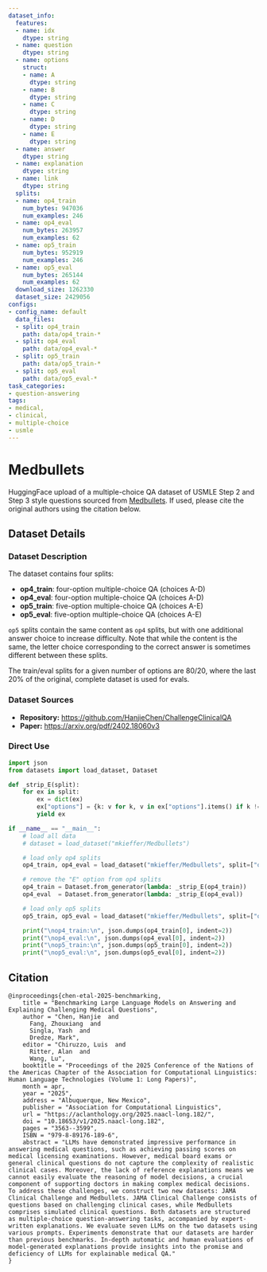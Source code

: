 ```yaml
---
dataset_info:
  features:
  - name: idx
    dtype: string
  - name: question
    dtype: string
  - name: options
    struct:
    - name: A
      dtype: string
    - name: B
      dtype: string
    - name: C
      dtype: string
    - name: D
      dtype: string
    - name: E
      dtype: string
  - name: answer
    dtype: string
  - name: explanation
    dtype: string
  - name: link
    dtype: string
  splits:
  - name: op4_train
    num_bytes: 947036
    num_examples: 246
  - name: op4_eval
    num_bytes: 263957
    num_examples: 62
  - name: op5_train
    num_bytes: 952919
    num_examples: 246
  - name: op5_eval
    num_bytes: 265144
    num_examples: 62
  download_size: 1262330
  dataset_size: 2429056
configs:
- config_name: default
  data_files:
  - split: op4_train
    path: data/op4_train-*
  - split: op4_eval
    path: data/op4_eval-*
  - split: op5_train
    path: data/op5_train-*
  - split: op5_eval
    path: data/op5_eval-*
task_categories:
- question-answering
tags:
- medical,
- clinical,
- multiple-choice
- usmle
---
```


# Medbullets

HuggingFace upload of a multiple-choice QA dataset of USMLE Step 2 and Step 3 style questions sourced from [Medbullets](https://step2.medbullets.com/). If used, please cite the original authors using the citation below.

## Dataset Details

### Dataset Description

The dataset contains four splits:
  - **op4_train**: four-option multiple-choice QA (choices A-D)
  - **op4_eval**: four-option multiple-choice QA (choices A-D)
  - **op5_train**: five-option multiple-choice QA (choices A-E)
  - **op5_eval**: five-option multiple-choice QA (choices A-E)

`op5` splits contain the same content as `op4` splits, but with one additional answer choice to increase difficulty. Note that while the content is the same, the letter choice corresponding to the correct answer is sometimes different between these splits.

The train/eval splits for a given number of options are 80/20, where the last 20% of the original, complete dataset is used for evals.

### Dataset Sources

- **Repository:** https://github.com/HanjieChen/ChallengeClinicalQA
- **Paper:** https://arxiv.org/pdf/2402.18060v3

### Direct Use

```python
import json
from datasets import load_dataset, Dataset

def _strip_E(split):
    for ex in split:
        ex = dict(ex)
        ex["options"] = {k: v for k, v in ex["options"].items() if k != "E"}
        yield ex

if __name__ == "__main__":
    # load all data
    # dataset = load_dataset("mkieffer/Medbullets")

    # load only op4 splits
    op4_train, op4_eval = load_dataset("mkieffer/Medbullets", split=["op4_train", "op4_eval"])

    # remove the "E" option from op4 splits
    op4_train = Dataset.from_generator(lambda: _strip_E(op4_train))
    op4_eval  = Dataset.from_generator(lambda: _strip_E(op4_eval))

    # load only op5 splits
    op5_train, op5_eval = load_dataset("mkieffer/Medbullets", split=["op5_train", "op5_eval"])

    print("\nop4_train:\n", json.dumps(op4_train[0], indent=2))
    print("\nop4_eval:\n", json.dumps(op4_eval[0], indent=2))
    print("\nop5_train:\n", json.dumps(op5_train[0], indent=2))
    print("\nop5_eval:\n", json.dumps(op5_eval[0], indent=2))
```



## Citation 

```
@inproceedings{chen-etal-2025-benchmarking,
    title = "Benchmarking Large Language Models on Answering and Explaining Challenging Medical Questions",
    author = "Chen, Hanjie  and
      Fang, Zhouxiang  and
      Singla, Yash  and
      Dredze, Mark",
    editor = "Chiruzzo, Luis  and
      Ritter, Alan  and
      Wang, Lu",
    booktitle = "Proceedings of the 2025 Conference of the Nations of the Americas Chapter of the Association for Computational Linguistics: Human Language Technologies (Volume 1: Long Papers)",
    month = apr,
    year = "2025",
    address = "Albuquerque, New Mexico",
    publisher = "Association for Computational Linguistics",
    url = "https://aclanthology.org/2025.naacl-long.182/",
    doi = "10.18653/v1/2025.naacl-long.182",
    pages = "3563--3599",
    ISBN = "979-8-89176-189-6",
    abstract = "LLMs have demonstrated impressive performance in answering medical questions, such as achieving passing scores on medical licensing examinations. However, medical board exams or general clinical questions do not capture the complexity of realistic clinical cases. Moreover, the lack of reference explanations means we cannot easily evaluate the reasoning of model decisions, a crucial component of supporting doctors in making complex medical decisions. To address these challenges, we construct two new datasets: JAMA Clinical Challenge and Medbullets. JAMA Clinical Challenge consists of questions based on challenging clinical cases, while Medbullets comprises simulated clinical questions. Both datasets are structured as multiple-choice question-answering tasks, accompanied by expert-written explanations. We evaluate seven LLMs on the two datasets using various prompts. Experiments demonstrate that our datasets are harder than previous benchmarks. In-depth automatic and human evaluations of model-generated explanations provide insights into the promise and deficiency of LLMs for explainable medical QA."
}
```